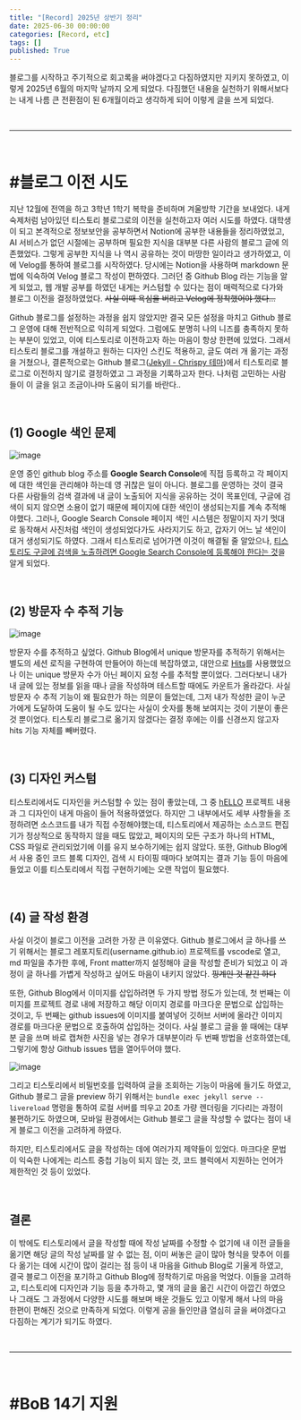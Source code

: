 ```yaml
---
title: "[Record] 2025년 상반기 정리"
date: 2025-06-30 00:00:00
categories: [Record, etc]
tags: []
published: True
---
```


블로그를 시작하고 주기적으로 회고록을 써야겠다고 다짐하였지만 지키지 못하였고, 이렇게 2025년 6월의 마지막 날까지 오게 되었다. 다짐했던 내용을 실천하기 위해서보다는 내게 나름 큰 전환점이 된 6개월이라고 생각하게 되어 이렇게 글을 쓰게 되었다.

<br>

---

<br>

# #블로그 이전 시도

지난 12월에 전역을 하고 3학년 1학기 복학을 준비하며 겨울방학 기간을 보내었다. 내게 숙제처럼 남아있던 티스토리 블로그로의 이전을 실천하고자 여러 시도를 하였다. 대학생이 되고 본격적으로 정보보안을 공부하면서 Notion에 공부한 내용들을 정리하였었고, AI 서비스가 없던 시절에는 공부하며 필요한 지식을 대부분 다른 사람의 블로그 글에 의존했었다. 그렇게 공부한 지식을 나 역시 공유하는 것이 마땅한 일이라고 생가하였고, 이에 Velog를 통하여 블로그를 시작하였다. 당시에는 Notion을 사용하며 markdown 문법에 익숙하여 Velog 블로그 작성이 편하였다. 그러던 중 Github Blog 라는 기능을 알게 되었고, 웹 개발 공부를 하였던 내게는 커스텀할 수 있다는 점이 매력적으로 다가와 블로그 이전을 결정하였었다. ~~사실 이때 욕심을 버리고 Velog에 정착했어야 했다...~~

Github 블로그를 설정하는 과정을 쉽지 않았지만 결국 모든 설정을 마치고 Github 블로그 운영에 대해 전반적으로 익히게 되었다. 그럼에도 분명히 나의 니즈를 충족하지 못하는 부분이 있었고, 이에 티스토리로 이전하고자 하는 마음이 항상 한편에 있었다. 그래서 티스토리 블로그를 개설하고 원하는 디자인 스킨도 적용하고, 글도 여러 개 옮기는 과정을 거쳤으나, 결론적으로는 Github 블로그([Jekyll - Chrispy 테마](https://github.com/cotes2020/jekyll-theme-chirpy))에서 티스토리로 블로그로 이전하지 않기로 결정하였고 그 과정을 기록하고자 한다. 나처럼 고민하는 사람들이 이 글을 읽고 조금이나마 도움이 되기를 바란다..

<br>

## (1) Google 색인 문제

![image](https://github.com/user-attachments/assets/3a5b4601-f050-486b-baa5-1f3b31f5e404)

운영 중인 github blog 주소를 **Google Search Console**에 직접 등록하고 각 페이지에 대한 색인을 관리해야 하는데 영 귀찮은 일이 아니다. 블로그를 운영하는 것이 결국 다른 사람들의 검색 결과에 내 글이 노출되어 지식을 공유하는 것이 목표인데, 구글에 검색이 되지 않으면 소용이 없기 때문에 페이지에 대한 색인이 생성되는지를 계속 추적해야했다. 그러나, Google Search Console 페이지 색인 시스템은 정말이지 자기 멋대로 동작해서 사진처럼 색인이 생성되었다가도 사라지기도 하고, 갑자기 어느 날 색인이 대거 생성되기도 하였다. 그래서 티스토리로 넘어가면 이것이 해결될 줄 알았으나, <u>티스토리도 구글에 검색을 노출하려면 Google Search Console에 등록해야 한다는 것</u>을 알게 되었다.

<br>

## (2) 방문자 수 추적 기능

![image](https://github.com/user-attachments/assets/53b024c2-9238-4c4c-a7ad-abfb0a8f8471)

방문자 수를 추적하고 싶었다. Github Blog에서 unique 방문자를 추적하기 위해서는 별도의 세션 로직을 구현하여 만들어야 하는데 복잡하였고, 대안으로 [Hits](https://hits.sh/)를 사용했었으나 이는 unique 방문자 수가 아닌 페이지 요청 수를 추적할 뿐이었다. 그러다보니 내가 내 글에 있는 정보를 읽을 때나 글을 작성하며 테스트할 때에도 카운트가 올라갔다. 사실 방문자 수 추적 기능이 왜 필요한가 하는 의문이 들었는데, 그저 내가 작성한 글이 누군가에게 도달하여 도움이 될 수도 있다는 사실이 숫자를 통해 보여지는 것이 기분이 좋은 것 뿐이었다. 티스토리 블로그로 옮기지 않겠다는 결정 후에는 이를 신경쓰지 않고자 hits 기능 자체를 빼버렸다.

<br>

## (3) 디자인 커스텀

티스토리에서도 디자인을 커스텀할 수 있는 점이 좋았는데, 그 중 [hELLO](https://pronist.tistory.com/5) 프로젝트 내용과 그 디자인이 내게 마음이 들어 적용하였었다. 하지만 그 내부에서도 세부 사항들을 조정하려면 소스코드를 내가 직접 수정해야했는데, 티스토리에서 제공하는 소스코드 편집기가 정상적으로 동작하지 않을 때도 많았고, 페이지의 모든 구조가 하나의 HTML, CSS 파일로 관리되었기에 이를 유지 보수하기에는 쉽지 않았다. 또한, Github Blog에서 사용 중인 코드 블록 디자인, 검색 시 타이핑 때마다 보여지는 결과 기능 등이 마음에 들었고 이를 티스토리에서 직접 구현하기에는 오랜 작업이 필요했다.

<br>

## (4) 글 작성 환경

사실 이것이 블로그 이전을 고려한 가장 큰 이유였다. Github 블로그에서 글 하나를 쓰기 위해서는 블로그 레포지토리(username.github.io) 프로젝트를 vscode로 열고, md 파일을 추가한 후에, Front matter까지 설정해야 글을 작성할 준비가 되었고 이 과정이 글 하나를 가볍게 작성하고 싶어도 마음이 내키지 않았다. ~~핑계인 것 같긴 하다~~

또한, Github Blog에서 이미지를 삽입하려면 두 가지 방법 정도가 있는데, 첫 번째는 이미지를 프로젝트 경로 내에 저장하고 해당 이미지 경로를 마크다운 문법으로 삽입하는 것이고, 두 번째는 github issues에 이미지를 붙여넣어 깃허브 서버에 올라간 이미지 경로를 마크다운 문법으로 호출하여 삽입하는 것이다. 사실 블로그 글을 쓸 때에는 대부분 글을 쓰며 바로 캡쳐한 사진을 넣는 경우가 대부분이라 두 번째 방법을 선호하였는데, 그렇기에 항상 Github issues 탭을 열어두어야 했다.

![image](https://github.com/user-attachments/assets/b014db88-a6ae-41a6-a098-ea74c75d701a)

그리고 티스토리에서 비밀번호를 입력하여 글을 조회하는 기능이 마음에 들기도 하였고, Github 블로그 글을 preview 하기 위해서는 `bundle exec jekyll serve --livereload` 명령을 통하여 로컬 서버를 띄우고 20초 가량 렌더링을 기다리는 과정이 불편하기도 하였으며, 모바일 환경에서는 Github 블로그 글을 작성할 수 없다는 점이 내게 블로그 이전을 고려하게 하였다.

하지만, 티스토리에서도 글을 작성하는 데에 여러가지 제약들이 있었다. 마크다운 문법이 익숙한 나에게는 리스트 중첩 기능이 되지 않는 것, 코드 블럭에서 지원하는 언어가 제한적인 것 등이 있었다.

<br>

## 결론

이 밖에도 티스토리에서 글을 작성할 때에 작성 날짜를 수정할 수 없기에 내 이전 글들을 옮기면 해당 글의 작성 날짜를 알 수 없는 점, 이미 써놓은 글이 많아 형식을 맞추어 이를 다 옮기는 데에 시간이 많이 걸리는 점 등이 내 마음을 Github Blog로 기울게 하였고, 결국 블로그 이전을 포기하고 Github Blog에 정착하기로 마음을 먹었다. 이들을 고려하고, 티스토리에 디자인과 기능 등을 추가하고, 몇 개의 글을 옮긴 시간이 아깝긴 하였으나 그래도 그 과정에서 다양한 시도를 해보며 배운 것들도 있고 이렇게 해서 나의 마음 한편이 편해진 것으로 만족하게 되었다. 이렇게 공을 들인만큼 열심히 글을 써야겠다고 다짐하는 계기가 되기도 하였다.

<br>

---

<br>

# #BoB 14기 지원

